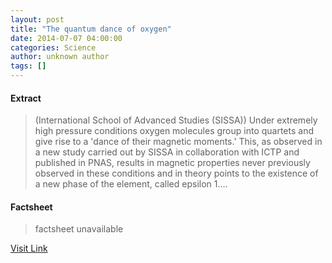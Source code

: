 ```yaml
---
layout: post
title: "The quantum dance of oxygen"
date: 2014-07-07 04:00:00
categories: Science
author: unknown author
tags: []
---
```



#### Extract
>(International School of Advanced Studies (SISSA)) Under extremely high pressure conditions oxygen molecules group into quartets and give rise to a 'dance of their magnetic moments.' This, as observed in a new study carried out by SISSA in collaboration with ICTP and published in PNAS, results in magnetic properties never previously observed in these conditions and in theory points to the existence of a new phase of the element, called epsilon 1....

#### Factsheet
>factsheet unavailable

[Visit Link](http://www.eurekalert.org/pub_releases/2014-07/isoa-tqd070414.php)


